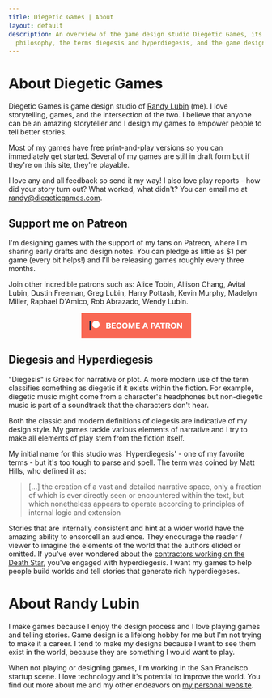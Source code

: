 ```yaml
---
title: Diegetic Games | About
layout: default
description: An overview of the game design studio Diegetic Games, its game design
  philosophy, the terms diegesis and hyperdiegesis, and the game designer Randy Lubin
---
```


# About Diegetic Games

Diegetic Games is game design studio of [Randy Lubin](http://randylubin.com) (me). I love storytelling, games, and the intersection of the two. I believe that anyone can be an amazing storyteller and I design my games to empower people to tell better stories.

Most of my games have free print-and-play versions so you can immediately get started. Several of my games are still in draft form but if they're on this site, they're playable.

I love any and all feedback so send it my way! I also love play reports - how did your story turn out? What worked, what didn't? You can email me at [randy@diegeticgames.com](mailto:randy@diegeticgames.com).

## Support me on Patreon

I'm designing games with the support of my fans on Patreon, where I'm sharing early drafts and design notes. You can pledge as little as $1 per game (every bit helps!) and I'll be releasing games roughly every three months.

Join other incredible patrons such as: Alice Tobin, Allison Chang, Avital Lubin, Dustin Freeman, Greg Lubin, Harry Pottash, Kevin Murphy, Madelyn Miller, Raphael D'Amico, Rob Abrazado, Wendy Lubin.

<a href="https://www.patreon.com/bePatron?u=554536"><img src="/img/become_a_patron_button.png" alt="become a Patron" style="display:block; margin:auto"></a>

## Diegesis and Hyperdiegesis

"Diegesis" is Greek for narrative or plot. A more modern use of the term classifies something as diegetic if it exists within the fiction. For example, diegetic music might come from a character's headphones but non-diegetic music is part of a soundtrack that the characters don't hear.

Both the classic and modern definitions of diegesis are indicative of my design style. My games tackle various elements of narrative and I try to make all elements of play stem from the fiction itself.

My initial name for this studio was 'Hyperdiegesis' - one of my favorite terms - but it's too tough to parse and spell. The term was coined by Matt Hills, who defined it as:

> [...] the creation of a vast and detailed narrative space, only a fraction of which is ever directly seen or encountered within the text, but which nonetheless appears to operate according to principles of internal logic and extension

Stories that are internally consistent and hint at a wider world have the amazing ability to ensorcell an audience. They encourage the reader / viewer to imagine the elements of the world that the authors elided or omitted. If you've ever wondered about the [contractors working on the Death Star](https://youtu.be/iQdDRrcAOjA), you've engaged with hyperdiegesis. I want my games to help people build worlds and tell stories that generate rich hyperdiegeses.

# About Randy Lubin

I make games because I enjoy the design process and I love playing games and telling stories. Game design is a lifelong hobby for me but I'm not trying to make it a career. I tend to make my designs because I want to see them exist in the world, because they are something I would want to play.

When not playing or designing games, I'm working in the San Francisco startup scene. I love technology and it's potential to improve the world. You find out more about me and my other endeavors on [my personal website](http://randylubin.com).
